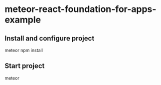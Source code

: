 # meteor-react-foundation-for-apps-example

## Install and configure project
meteor npm install
## Start project
meteor
